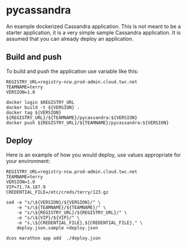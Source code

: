 # pycassandra
An example dockerized Cassandra application.  This is not meant to be a starter application, it is a very simple sample Cassandra application.  It is assumed that you can already deploy an application.

## Build and push

To build and push the application use variable like this:
```
REGISTRY_URL=registry-ncw.prod-admin.cloud.twc.net
TEAMNAME=terry
VERSION=1.0

docker login $REGISTRY_URL
docker build -t ${VERSION} .
docker tag ${VERSION} ${REGISTRY_URL}/${TEAMNAME}/pycassandra:${VERSION}
docker push ${REGISTRY_URL}/${TEAMNAME}/pycassandra:${VERSION}
```

## Deploy

Here is an example of how you would deploy, use values appropriate for your environment:
```
REGISTRY_URL=registry-ncw.prod-admin.cloud.twc.net
TEAMNAME=terry
VERSION=1.0
VIP=71.74.187.9
CREDENTIAL_FILE=/etc/creds/terry/123.gz

sed -e "s/\${VERSION}/${VERSION}/" \
    -e "s/\${TEAMNAME}/${TEAMNAME}/" \
    -e "s/\${REGISTRY_URL}/${REGISTRY_URL}/" \
    -e "s/\${VIP}/${VIP}/" \
    -e "s,\${CREDENTIAL_FILE},${CREDENTIAL_FILE}," \
    deploy.json.sample >deploy.json

dcos marathon app add  ./deploy.json
```
